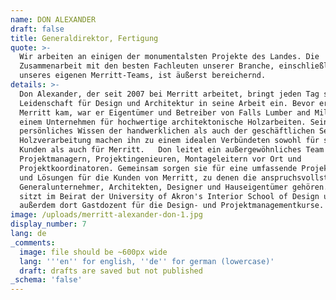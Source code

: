 ```yaml
---
name: DON ALEXANDER
draft: false
title: Generaldirektor, Fertigung
quote: >-
  Wir arbeiten an einigen der monumentalsten Projekte des Landes. Die
  Zusammenarbeit mit den besten Fachleuten unserer Branche, einschließlich
  unseres eigenen Merritt-Teams, ist äußerst bereichernd.
details: >-
  Don Alexander, der seit 2007 bei Merritt arbeitet, bringt jeden Tag seine
  Leidenschaft für Design und Architektur in seine Arbeit ein. Bevor er zu
  Merritt kam, war er Eigentümer und Betreiber von Falls Lumber and Millwork,
  einem Unternehmen für hochwertige architektonische Holzarbeiten. Sein
  persönliches Wissen der handwerklichen als auch der geschäftlichen Seite der
  Holzverarbeitung machen ihn zu einem idealen Verbündeten sowohl für seine
  Kunden als auch für Merritt.   Don leitet ein außergewöhnliches Team von
  Projektmanagern, Projektingenieuren, Montageleitern vor Ort und
  Projektkoordinatoren. Gemeinsam sorgen sie für eine umfassende Projektleitung
  und Lösungen für die Kunden von Merritt, zu denen die anspruchsvollsten
  Generalunternehmer, Architekten, Designer und Hauseigentümer gehören.  Don
  sitzt im Beirat der University of Akron's Interior School of Design und ist
  außerdem dort Gastdozent für die Design- und Projektmanagementkurse.
image: /uploads/merritt-alexander-don-1.jpg
display_number: 7
lang: de
_comments:
  image: file should be ~600px wide
  lang: '''en'' for english, ''de'' for german (lowercase)'
  draft: drafts are saved but not published
_schema: 'false'
---
```

